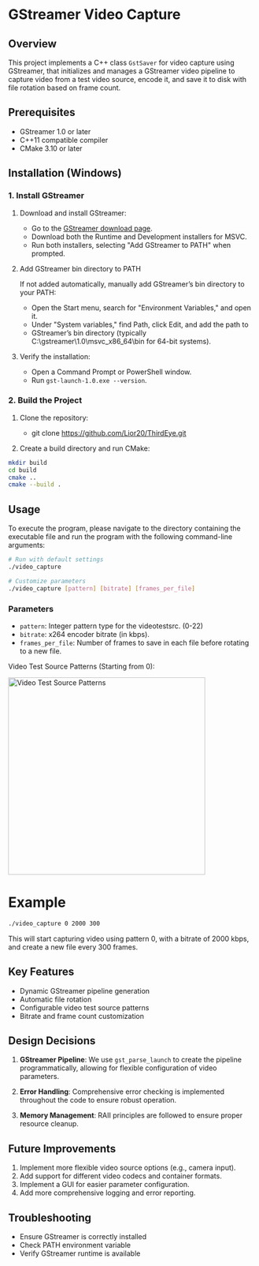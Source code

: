 # GStreamer Video Capture

## Overview
This project implements a C++ class `GstSaver` for video capture using GStreamer, that initializes and manages a GStreamer video pipeline to capture video from a test video source, 
encode it, and save it to disk with file rotation based on frame count.

## Prerequisites
- GStreamer 1.0 or later
- C++11 compatible compiler
- CMake 3.10 or later

## Installation (Windows)

### 1. Install GStreamer
1. Download and install GStreamer:
   - Go to the [GStreamer download page](https://gstreamer.freedesktop.org/download/).
   - Download both the Runtime and Development installers for MSVC.
   - Run both installers, selecting "Add GStreamer to PATH" when prompted.

2. Add GStreamer bin directory to PATH

   If not added automatically, manually add GStreamer’s bin directory to your
   PATH:
   - Open the Start menu, search for "Environment Variables," and open it.
   - Under "System variables," find Path, click Edit, and add the path to
   - GStreamer’s bin directory (typically C:\gstreamer\1.0\msvc_x86_64\bin for 64-bit systems).

4. Verify the installation:
   - Open a Command Prompt or PowerShell window.
   - Run `gst-launch-1.0.exe --version`.

### 2. Build the Project
1. Clone the repository:
   - git clone https://github.com/Lior20/ThirdEye.git

2. Create a build directory and run CMake:
```bash
mkdir build
cd build
cmake ..
cmake --build .
```

## Usage
To execute the program, please navigate to the directory containing the executable file and run the program with the following command-line arguments:

```bash
# Run with default settings
./video_capture

# Customize parameters
./video_capture [pattern] [bitrate] [frames_per_file]
```

### Parameters
- `pattern`: Integer pattern type for the videotestsrc. (0-22)
- `bitrate`: x264 encoder bitrate (in kbps).
- `frames_per_file`: Number of frames to save in each file before rotating to a new file.

Video Test Source Patterns (Starting from 0):

<img src="https://i.gyazo.com/283ca2d5aefe414829fba96426768a10.gif" alt="Video Test Source Patterns" width="400"/>

# Example
```bash
./video_capture 0 2000 300
```
This will start capturing video using pattern 0, with a bitrate of 2000 kbps, and create a new file every 300 frames.

## Key Features
- Dynamic GStreamer pipeline generation
- Automatic file rotation
- Configurable video test source patterns
- Bitrate and frame count customization

## Design Decisions

1. **GStreamer Pipeline**: We use `gst_parse_launch` to create the pipeline programmatically, allowing for flexible configuration of video parameters.

3. **Error Handling**: Comprehensive error checking is implemented throughout the code to ensure robust operation.

4. **Memory Management**: RAII principles are followed to ensure proper resource cleanup.

## Future Improvements

1. Implement more flexible video source options (e.g., camera input).
2. Add support for different video codecs and container formats.
3. Implement a GUI for easier parameter configuration.
4. Add more comprehensive logging and error reporting.

## Troubleshooting
- Ensure GStreamer is correctly installed
- Check PATH environment variable
- Verify GStreamer runtime is available
